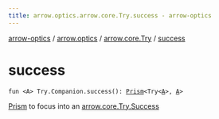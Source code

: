 ```yaml
---
title: arrow.optics.arrow.core.Try.success - arrow-optics
---
```


[arrow-optics](../../index.html) / [arrow.optics](../index.html) / [arrow.core.Try](index.html) / [success](./success.html)

# success

`fun <A> Try.Companion.success(): `[`Prism`](../-prism.html)`<Try<`[`A`](success.html#A)`>, `[`A`](success.html#A)`>`

[Prism](../-prism.html) to focus into an [arrow.core.Try.Success](#)

